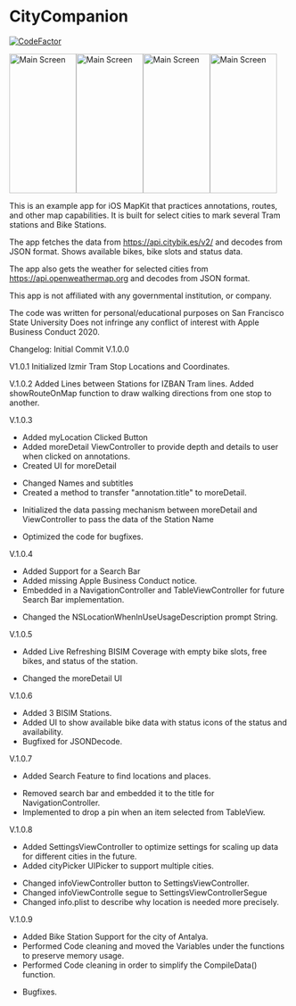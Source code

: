 # CityCompanion

[![CodeFactor](https://www.codefactor.io/repository/github/utkut/mapkittest/badge)](https://www.codefactor.io/repository/github/utkut/CityCompanion)

<img src="https://github.com/utkut/MapKitTest/blob/master/Images/ss1.png?raw=true" width="120" height="250" title="Main Screen"><img src="https://github.com/utkut/MapKitTest/blob/master/Images/ss2.png?raw=true" width="120" height="250" title="Main Screen"><img src="https://github.com/utkut/MapKitTest/blob/master/Images/ss3.png?raw=true" width="120" height="250" title="Main Screen"><img src="https://github.com/utkut/MapKitTest/blob/master/Images/ss4.png?raw=true" width="120" height="250" title="Main Screen">

This is an example app for iOS MapKit that practices annotations, routes, and other map capabilities. It is built for select cities to mark several Tram stations and Bike Stations.

The app fetches the data from https://api.citybik.es/v2/ and decodes from JSON format. Shows available bikes, bike slots and status data.

The app also gets the weather for selected cities from https://api.openweathermap.org and decodes from JSON format. 

This app is not affiliated with any governmental institution, or company. 

The code was written for personal/educational purposes on San Francisco State University
Does not infringe any conflict of interest with Apple Business Conduct 2020.


Changelog:
Initial Commit V.1.0.0

V1.0.1
Initialized Izmir Tram Stop Locations and Coordinates.

V.1.0.2
Added Lines between Stations for IZBAN Tram lines.
Added showRouteOnMap function to draw walking directions from one stop to another.

V.1.0.3
+ Added myLocation Clicked Button
+ Added moreDetail ViewController to provide depth and details to user when clicked on annotations.
+ Created UI for moreDetail
* Changed Names and subtitles
* Created a method to transfer "annotation.title" to moreDetail.
+ Initialized the data passing mechanism between moreDetail and ViewController to pass the data of the Station Name
* Optimized the code for bugfixes.

V.1.0.4

+ Added Support for a Search Bar
+ Added missing Apple Business Conduct notice.
+ Embedded in a NavigationController and TableViewController for future Search Bar implementation.
* Changed the NSLocationWhenInUseUsageDescription prompt String.

V.1.0.5

+ Added Live Refreshing BISIM Coverage with empty bike slots, free bikes, and status of the station.
* Changed the moreDetail UI

V.1.0.6

+ Added 3 BISIM Stations.
+ Added UI to show available bike data with status icons of the status and availability.
+ Bugfixed for JSONDecode.

V.1.0.7

+ Added Search Feature to find locations and places.
* Removed search bar and embedded it to the title for NavigationController.
* Implemented to drop a pin when an item selected from TableView.

V.1.0.8

+ Added SettingsViewController to optimize settings for scaling up data for different cities in the future.
+ Added cityPicker UIPicker to support multiple cities.
* Changed infoViewController button to SettingsViewController.
* Changed infoViewControlle segue to SettingsViewControllerSegue
* Changed info.plist to describe why location is needed more precisely.

V.1.0.9

+ Added Bike Station Support for the city of Antalya.
+ Performed Code cleaning and moved the Variables under the functions to preserve memory usage.
+ Performed Code cleaning in order to simplify the CompileData() function.
* Bugfixes.
